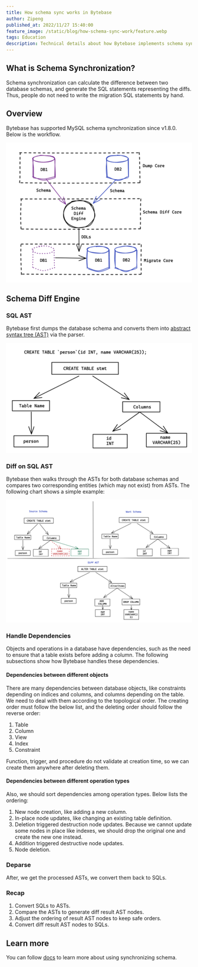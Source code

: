 ```yaml
---
title: How schema sync works in Bytebase
author: Zipeng
published_at: 2022/11/27 15:40:00
feature_image: /static/blog/how-schema-sync-work/feature.webp
tags: Education
description: Technical details about how Bytebase implements schema synchronization for MySQL.
---
```


## What is Schema Synchronization?

Schema synchronization can calculate the difference between two database schemas, and generate the SQL statements representing the diffs. Thus, people do not need to write the migration SQL statements by hand.

## Overview

Bytebase has supported MySQL schema synchronization since v1.8.0. Below is the workflow.

![schema-diff-data-flow](/static/blog/how-schema-sync-work/schema-diff-data-flow.webp)

## Schema Diff Engine

### SQL AST

Bytebase first dumps the database schema and converts them into [abstract syntax tree (AST)](https://en.m.wikipedia.org/wiki/Abstract_syntax_tree) via the parser.

![SQL-AST](/static/blog/how-schema-sync-work/sql-ast.webp)

### Diff on SQL AST

Bytebase then walks through the ASTs for both database schemas and compares two corresponding entities (which may not exist) from ASTs. The following chart shows a simple example:

![diff-on-sql-ast](/static/blog/how-schema-sync-work/diff-on-sql-ast.webp)

### Handle Dependencies

Objects and operations in a database have dependencies, such as the need to ensure that a table exists before adding a column. The following subsections show how Bytebase handles these dependencies.

#### Dependencies between different objects

There are many dependencies between database objects, like constraints depending on indices and columns, and columns depending on the table. We need to deal with them according to the topological order. The creating order must follow the below list, and the deleting order should follow the reverse order:

1. Table
2. Column
3. View
4. Index
5. Constraint

Function, trigger, and procedure do not validate at creation time, so we can create them anywhere after deleting them.

#### Dependencies between different operation types

Also, we should sort dependencies among operation types. Below lists the ordering:

1. New node creation, like adding a new column.
2. In-place node updates, like changing an existing table definition.
3. Deletion triggered destruction node updates. Because we cannot update some nodes in place like indexes, we should drop the original one and create the new one instead.
4. Addition triggered destructive node updates.
5. Node deletion.

### Deparse

After, we get the processed ASTs, we convert them back to SQLs.

### Recap

1. Convert SQLs to ASTs.
2. Compare the ASTs to generate diff result AST nodes.
3. Adjust the ordering of result AST nodes to keep safe orders.
4. Convert diff result AST nodes to SQLs.

## Learn more

You can follow [docs](/docs/change-database/synchronize-schema) to learn more about using synchronizing schema.
